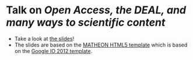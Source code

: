 # Talk on *Open Access, the DEAL, and many ways to scientific content*

* Take a look at [the slides](http://janheiland.de/1805-talk-oaattub/)!
* The slides are based on the [MATHEON HTML5 template](https://github.com/nschloe/matheon-html5-template) which is based on the [Google IO 2012 template](http://code.google.com/p/io-2012-slides/).
